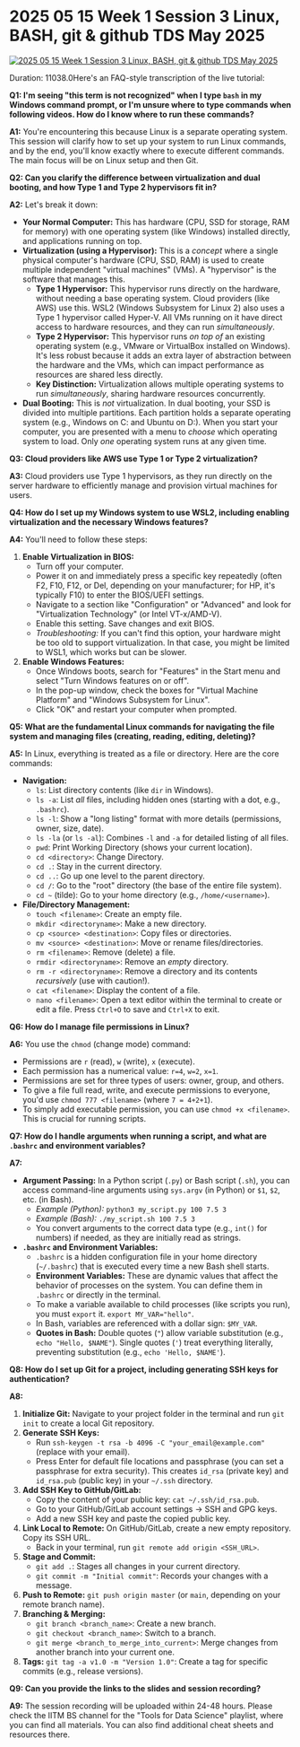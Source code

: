 # 2025 05 15 Week 1 Session 3 Linux, BASH, git & github TDS May 2025

[![2025 05 15 Week 1 Session 3 Linux, BASH, git & github TDS May 2025](https://i.ytimg.com/vi_webp/BCF4oFqE8Tw/sddefault.webp)](https://youtu.be/BCF4oFqE8Tw)

Duration: 11038.0Here's an FAQ-style transcription of the live tutorial:

**Q1: I'm seeing "this term is not recognized" when I type `bash` in my Windows command prompt, or I'm unsure where to type commands when following videos. How do I know where to run these commands?**

**A1:** You're encountering this because Linux is a separate operating system. This session will clarify how to set up your system to run Linux commands, and by the end, you'll know exactly where to execute different commands. The main focus will be on Linux setup and then Git.

**Q2: Can you clarify the difference between virtualization and dual booting, and how Type 1 and Type 2 hypervisors fit in?**

**A2:** Let's break it down:

- **Your Normal Computer:** This has hardware (CPU, SSD for storage, RAM for memory) with one operating system (like Windows) installed directly, and applications running on top.
- **Virtualization (using a Hypervisor):** This is a _concept_ where a single physical computer's hardware (CPU, SSD, RAM) is used to create multiple independent "virtual machines" (VMs). A "hypervisor" is the software that manages this.
  - **Type 1 Hypervisor:** This hypervisor runs directly on the hardware, without needing a base operating system. Cloud providers (like AWS) use this. WSL2 (Windows Subsystem for Linux 2) also uses a Type 1 hypervisor called Hyper-V. All VMs running on it have direct access to hardware resources, and they can run _simultaneously_.
  - **Type 2 Hypervisor:** This hypervisor runs _on top of_ an existing operating system (e.g., VMware or VirtualBox installed on Windows). It's less robust because it adds an extra layer of abstraction between the hardware and the VMs, which can impact performance as resources are shared less directly.
  - **Key Distinction:** Virtualization allows multiple operating systems to run _simultaneously_, sharing hardware resources concurrently.
- **Dual Booting:** This is _not_ virtualization. In dual booting, your SSD is divided into multiple partitions. Each partition holds a separate operating system (e.g., Windows on C: and Ubuntu on D:). When you start your computer, you are presented with a menu to _choose_ which operating system to load. Only _one_ operating system runs at any given time.

**Q3: Cloud providers like AWS use Type 1 or Type 2 virtualization?**

**A3:** Cloud providers use Type 1 hypervisors, as they run directly on the server hardware to efficiently manage and provision virtual machines for users.

**Q4: How do I set up my Windows system to use WSL2, including enabling virtualization and the necessary Windows features?**

**A4:** You'll need to follow these steps:

1.  **Enable Virtualization in BIOS:**
    - Turn off your computer.
    - Power it on and immediately press a specific key repeatedly (often F2, F10, F12, or Del, depending on your manufacturer; for HP, it's typically F10) to enter the BIOS/UEFI settings.
    - Navigate to a section like "Configuration" or "Advanced" and look for "Virtualization Technology" (or Intel VT-x/AMD-V).
    - Enable this setting. Save changes and exit BIOS.
    - _Troubleshooting:_ If you can't find this option, your hardware might be too old to support virtualization. In that case, you might be limited to WSL1, which works but can be slower.
2.  **Enable Windows Features:**
    - Once Windows boots, search for "Features" in the Start menu and select "Turn Windows features on or off".
    - In the pop-up window, check the boxes for "Virtual Machine Platform" and "Windows Subsystem for Linux".
    - Click "OK" and restart your computer when prompted.

**Q5: What are the fundamental Linux commands for navigating the file system and managing files (creating, reading, editing, deleting)?**

**A5:** In Linux, everything is treated as a file or directory. Here are the core commands:

- **Navigation:**
  - `ls`: List directory contents (like `dir` in Windows).
  - `ls -a`: List _all_ files, including hidden ones (starting with a dot, e.g., `.bashrc`).
  - `ls -l`: Show a "long listing" format with more details (permissions, owner, size, date).
  - `ls -la` (or `ls -al`): Combines `-l` and `-a` for detailed listing of all files.
  - `pwd`: Print Working Directory (shows your current location).
  - `cd <directory>`: Change Directory.
  - `cd .`: Stay in the current directory.
  - `cd ..`: Go up one level to the parent directory.
  - `cd /`: Go to the "root" directory (the base of the entire file system).
  - `cd ~` (tilde): Go to your home directory (e.g., `/home/<username>`).
- **File/Directory Management:**
  - `touch <filename>`: Create an empty file.
  - `mkdir <directoryname>`: Make a new directory.
  - `cp <source> <destination>`: Copy files or directories.
  - `mv <source> <destination>`: Move or rename files/directories.
  - `rm <filename>`: Remove (delete) a file.
  - `rmdir <directoryname>`: Remove an _empty_ directory.
  - `rm -r <directoryname>`: Remove a directory and its contents _recursively_ (use with caution!).
  - `cat <filename>`: Display the content of a file.
  - `nano <filename>`: Open a text editor within the terminal to create or edit a file. Press `Ctrl+O` to save and `Ctrl+X` to exit.

**Q6: How do I manage file permissions in Linux?**

**A6:** You use the `chmod` (change mode) command:

- Permissions are `r` (read), `w` (write), `x` (execute).
- Each permission has a numerical value: `r=4`, `w=2`, `x=1`.
- Permissions are set for three types of users: owner, group, and others.
- To give a file full read, write, and execute permissions to everyone, you'd use `chmod 777 <filename>` (where `7 = 4+2+1`).
- To simply add executable permission, you can use `chmod +x <filename>`. This is crucial for running scripts.

**Q7: How do I handle arguments when running a script, and what are `.bashrc` and environment variables?**

**A7:**

- **Argument Passing:** In a Python script (`.py`) or Bash script (`.sh`), you can access command-line arguments using `sys.argv` (in Python) or `$1`, `$2`, etc. (in Bash).
  - _Example (Python):_ `python3 my_script.py 100 7.5 3`
  - _Example (Bash):_ `./my_script.sh 100 7.5 3`
  - You convert arguments to the correct data type (e.g., `int()` for numbers) if needed, as they are initially read as strings.
- **`.bashrc` and Environment Variables:**
  - `.bashrc` is a hidden configuration file in your home directory (`~/.bashrc`) that is executed every time a new Bash shell starts.
  - **Environment Variables:** These are dynamic values that affect the behavior of processes on the system. You can define them in `.bashrc` or directly in the terminal.
  - To make a variable available to child processes (like scripts you run), you must `export` it. `export MY_VAR="hello"`.
  - In Bash, variables are referenced with a dollar sign: `$MY_VAR`.
  - **Quotes in Bash:** Double quotes (`"`) allow variable substitution (e.g., `echo "Hello, $NAME"`). Single quotes (`'`) treat everything literally, preventing substitution (e.g., `echo 'Hello, $NAME'`).

**Q8: How do I set up Git for a project, including generating SSH keys for authentication?**

**A8:**

1.  **Initialize Git:** Navigate to your project folder in the terminal and run `git init` to create a local Git repository.
2.  **Generate SSH Keys:**
    - Run `ssh-keygen -t rsa -b 4096 -C "your_email@example.com"` (replace with your email).
    - Press Enter for default file locations and passphrase (you can set a passphrase for extra security). This creates `id_rsa` (private key) and `id_rsa.pub` (public key) in your `~/.ssh` directory.
3.  **Add SSH Key to GitHub/GitLab:**
    - Copy the content of your public key: `cat ~/.ssh/id_rsa.pub`.
    - Go to your GitHub/GitLab account settings -> SSH and GPG keys.
    - Add a new SSH key and paste the copied public key.
4.  **Link Local to Remote:** On GitHub/GitLab, create a new empty repository. Copy its SSH URL.
    - Back in your terminal, run `git remote add origin <SSH_URL>`.
5.  **Stage and Commit:**
    - `git add .`: Stages all changes in your current directory.
    - `git commit -m "Initial commit"`: Records your changes with a message.
6.  **Push to Remote:** `git push origin master` (or `main`, depending on your remote branch name).
7.  **Branching & Merging:**
    - `git branch <branch_name>`: Create a new branch.
    - `git checkout <branch_name>`: Switch to a branch.
    - `git merge <branch_to_merge_into_current>`: Merge changes from another branch into your current one.
8.  **Tags:** `git tag -a v1.0 -m "Version 1.0"`: Create a tag for specific commits (e.g., release versions).

**Q9: Can you provide the links to the slides and session recording?**

**A9:** The session recording will be uploaded within 24-48 hours. Please check the IITM BS channel for the "Tools for Data Science" playlist, where you can find all materials. You can also find additional cheat sheets and resources there.
